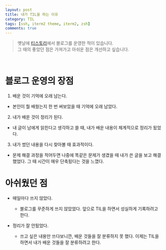 ```yaml
---
layout: post
title: 내가 TIL을 하는 이유
category: TIL
tags: [ssh, iterm2 theme, iterm2, zsh]
comments: true
---
```


> 옛날에 [티스토리](https://gamsunghacker.tistory.com/)에서 블로그를 운영한 적이 있습니다.  
> 그 때의 좋았던 점은 가져가고 아쉬운 점은 개선하고 싶습니다.

<br>

# 블로그 운영의 장점
1. 배운 것이 기억에 오래 남는다.
  - 본인이 뭘 배웠는지 한 번 써보았을 때 기억에 오래 남았다.

2. 내가 배운 것이 정리가 된다.
  - 내 글이 남에게 읽힌다고 생각하고 쓸 때, 내가 배운 내용이 체계적으로 정리가 됬었다.

3. 내가 썼던 내용을 다시 찾아볼 때 효과적이다.
  - 문제 해결 과정을 적어두면 나중에 똑같은 문제가 생겼을 때 내가 쓴 글을 보고 해결했었다. 그 때 시간이 매우 단축됬다는 것을 느꼈다.


# 아쉬웠던 점
- 매일마다 쓰지 않았다.
  - 블로그를 꾸준하게 쓰지 않았었다. 앞으로 TIL을 하면서 성실하게 기록하려고 한다.

- 정리가 잘 안됬었다.
  - 쓰고 싶은 내용만 쓰다보니깐, 배운 것들을 잘 분류하지 못 했다. 이제는 TIL을 하면서 내가 배운 것들을 잘 분류하려고 한다.

